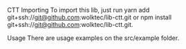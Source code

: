 CTT
Importing
To import this lib, just run yarn add git+ssh://git@github.com:wolktec/lib-ctt.git or npm install git+ssh://git@github.com:wolktec/lib-ctt.git.

Usage
There are usage examples on the src/example folder.